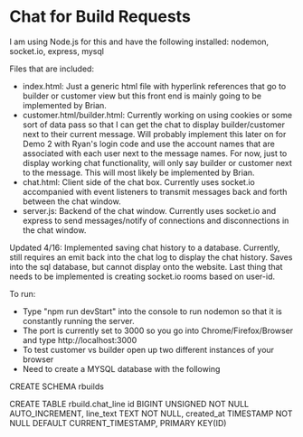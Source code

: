 # Chat for Build Requests

I am using Node.js for this and have the following installed: nodemon, socket.io, express, mysql

Files that are included:
* index.html: Just a generic html file with hyperlink references that go to builder or customer view but this
  front end is mainly going to be implemented by Brian.
* customer.html/builder.html: Currently working on using cookies or some sort of data pass so that I can get the
  chat to display builder/customer next to their current message. Will probably implement this later on for Demo 2 with Ryan's
  login code and use the account names that are associated with each user next to the message names. For now, just to display
  working chat functionality, will only say builder or customer next to the message. This will most likely be implemented by Brian.
* chat.html: Client side of the chat box. Currently uses socket.io accompanied with event listeners to transmit messages back and
  forth between the chat window. 
* server.js: Backend of the chat window. Currently uses socket.io and express to send messages/notify of connections and disconnections in
  the chat window.

Updated 4/16: Implemented saving chat history to a database. Currently, still requires an emit back into the chat log to display the chat history. Saves into the sql database, but cannot display onto the website. Last thing that needs to be implemented is creating socket.io rooms based on user-id.

To run:
* Type "npm run devStart" into the console to run nodemon so that it is constantly running the server.
* The port is currently set to 3000 so you go into Chrome/Firefox/Browser and type http://localhost:3000
* To test customer vs builder open up two different instances of your browser
* Need to create a MYSQL database with the following

CREATE SCHEMA rbuilds

CREATE TABLE rbuild.chat_line
    id BIGINT UNSIGNED NOT NULL AUTO_INCREMENT,
    line_text TEXT NOT NULL,
    created_at TIMESTAMP NOT NULL DEFAULT CURRENT_TIMESTAMP,
    PRIMARY KEY(ID)
